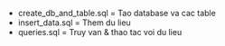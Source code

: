 - create_db_and_table.sql = Tao database va cac table
- insert_data.sql = Them du lieu
- queries.sql = Truy van & thao tac voi du lieu
